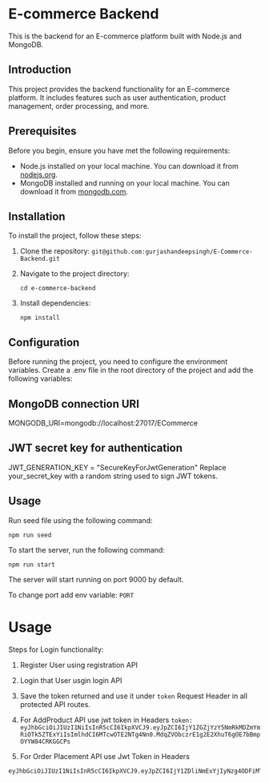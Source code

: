 # E-commerce Backend

This is the backend for an E-commerce platform built with Node.js and MongoDB.

## Introduction

This project provides the backend functionality for an E-commerce platform. It includes features such as user authentication, product management, order processing, and more.

## Prerequisites

Before you begin, ensure you have met the following requirements:
- Node.js installed on your local machine. You can download it from [nodejs.org](https://nodejs.org/).
- MongoDB installed and running on your local machine. You can download it from [mongodb.com](https://www.mongodb.com/).

## Installation

To install the project, follow these steps:

1. Clone the repository:
   ```git@github.com:gurjashandeepsingh/E-Commerce-Backend.git```

2. Navigate to the project directory:

   ```cd e-commerce-backend```

3. Install dependencies:

   ```npm install```

## Configuration
Before running the project, you need to configure the environment variables. Create a .env file in the root directory of the project and add the following variables:

## MongoDB connection URI
MONGODB_URI=mongodb://localhost:27017/ECommerce 

## JWT secret key for authentication
JWT_GENERATION_KEY = "SecureKeyForJwtGeneration"
Replace your_secret_key with a random string used to sign JWT tokens.

## Usage
Run seed file using the following command:

   ```npm run seed```


To start the server, run the following command:
   
   ```npm run start```

The server will start running on port 9000 by default.

To change port add env variable:
```PORT```

# Usage
Steps for Login functionality:

1. Register User using registration API

2. Login that User usgin login API

3. Save the token returned and use it under ```token``` Request Header in all protected API routes.

4. For AddProduct API use jwt token in Headers 
   ```token: eyJhbGciOiJIUzI1NiIsInR5cCI6IkpXVCJ9.eyJpZCI6IjY1ZGZjYzY5NmRkMDZmYmRiOTk5ZTExYiIsImlhdCI6MTcwOTE2NTg4Nn0.MdqZVObczrE1g2E2XhuT6gOE7bBmpOYYW84CRKGGCPs```

5. For Order Placement API use Jwt Token in Headers
```Token: 
eyJhbGciOiJIUzI1NiIsInR5cCI6IkpXVCJ9.eyJpZCI6IjY1ZDliNmExYjIyNzg4ODFiMTU1YmJlYyIsImlhdCI6MTcwODgzNTI5OX0.qPBJsJvKe1YaAPEtsiNhMZtniJ6jZVPkRw8PuoG0Koc``` 
